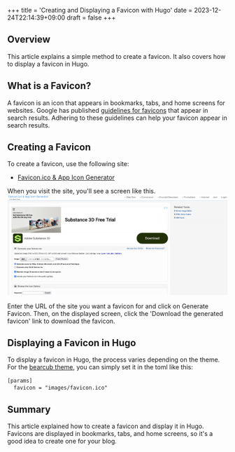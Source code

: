 +++
title = 'Creating and Displaying a Favicon with Hugo'
date = 2023-12-24T22:14:39+09:00
draft = false
+++

## Overview
This article explains a simple method to create a favicon. It also covers how to display a favicon in Hugo.

## What is a Favicon?
A favicon is an icon that appears in bookmarks, tabs, and home screens for websites. Google has published [guidelines for favicons](https://developers.google.com/search/docs/appearance/favicon-in-search?hl=ja#guidelines) that appear in search results. Adhering to these guidelines can help your favicon appear in search results.

## Creating a Favicon
To create a favicon, use the following site:

* [Favicon.ico & App Icon Generator](https://www.favicon-generator.org/)

When you visit the site, you'll see a screen like this.  
![Favicon Generator](img-010-001.png)

Enter the URL of the site you want a favicon for and click on Generate Favicon. Then, on the displayed screen, click the 'Download the generated favicon' link to download the favicon.

## Displaying a Favicon in Hugo
To display a favicon in Hugo, the process varies depending on the theme. For the [bearcub theme](https://github.com/clente/hugo-bearcub/tree/main), you can simply set it in the toml like this:

```shell
[params]
  favicon = "images/favicon.ico"
```

## Summary
This article explained how to create a favicon and display it in Hugo. Favicons are displayed in bookmarks, tabs, and home screens, so it's a good idea to create one for your blog.